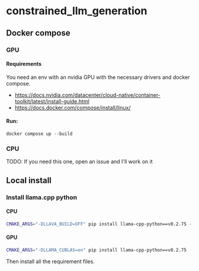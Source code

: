 # constrained_llm_generation

## Docker compose

### GPU
#### Requirements
You need an env with an nvidia GPU with the necessary drivers and docker compose.

* https://docs.nvidia.com/datacenter/cloud-native/container-toolkit/latest/install-guide.html
* https://docs.docker.com/compose/install/linux/

#### Run:

```commandline
docker compose up --build
```
### CPU

TODO: If you need this one, open an issue and I'll work on it


## Local install

### Install llama.cpp python

#### CPU
```bash
CMAKE_ARGS="-DLLAVA_BUILD=OFF" pip install llama-cpp-python==v0.2.75 --extra-index-url https://abetlen.github.io/llama-cpp-python/whl/cpu --force-reinstall --no-cache-dir
```

#### GPU
```bash
CMAKE_ARGS="-DLLAMA_CUBLAS=on" pip install llama-cpp-python==v0.2.75
```

Then install all the requirement files.
